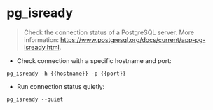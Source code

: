 # pg_isready

> Check the connection status of a PostgreSQL server.
> More information: <https://www.postgresql.org/docs/current/app-pg-isready.html>.

- Check connection with a specific hostname and port:

`pg_isready -h {{hostname}} -p {{port}}`

- Run connection status quietly:

`pg_isready --quiet`

